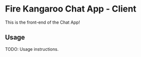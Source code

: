 # Fire Kangaroo Chat App - Client

This is the front-end of the Chat App!

## Usage

TODO: Usage instructions.
